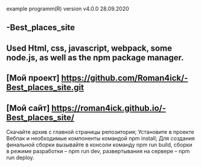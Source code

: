 example programm(R) version v4.0.0 28.09.2020

## -Best_places_site

## Used Html, css, javascript, webpack, some node.js, as well as the npm package manager.

## [Мой проект] https://github.com/Roman4ick/-Best_places_site.git

## [Мой сайт] https://roman4ick.github.io/-Best_places_site/

Скачайте архив с главной страницы репозитория;
Установите в проекте Вебпак и необходимые компоненты командой npm install;
Для создания финальной сборки вызывайте в консоли команду npm run build, сборки в режиме разработки – npm run dev, развертывания на сервере – npm run deploy.
